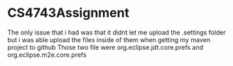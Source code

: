 # CS4743Assignment
The only issue that i had was that it didnt let me upload the .settings folder but i was able upload the files inside of them when getting my maven project to github
Those two file were org.eclipse.jdt.core.prefs and org.eclipse.m2e.core.prefs
